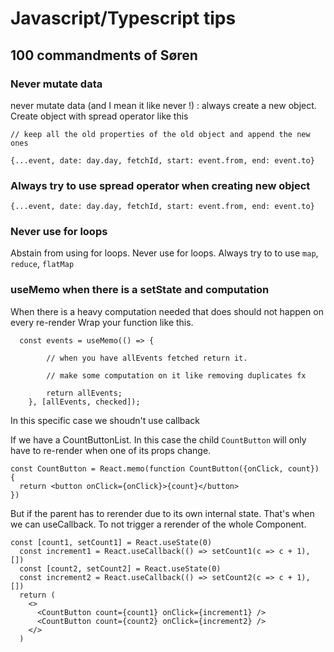 

# Javascript/Typescript tips


## 100 commandments of Søren 

### **Never mutate data**
 never mutate data (and I mean it like never !) : always create a new object. Create object with spread operator like this 
 ```
 // keep all the old properties of the old object and append the new ones

 {...event, date: day.day, fetchId, start: event.from, end: event.to}
 ```

 ### **Always try to use spread operator when creating new object**

 ```
 {...event, date: day.day, fetchId, start: event.from, end: event.to}
 ```


 ### **Never use for loops**
Abstain from using for loops.
Never use for loops. Always try to to use `map`, `reduce`, `flatMap` 


### **useMemo when there is a setState and computation**

When there is a heavy computation needed that does should not happen on every re-render 
Wrap your function like this.
```
  const events = useMemo(() => {

        // when you have allEvents fetched return it.

        // make some computation on it like removing duplicates fx
        
        return allEvents;
    }, [allEvents, checked]);
```
In this specific case we shoudn't use callback

If we have a CountButtonList. In this case the child `CountButton` will only have to re-render when one of its props change.

```
const CountButton = React.memo(function CountButton({onClick, count}) {
  return <button onClick={onClick}>{count}</button>
})
```
But if the parent has to rerender due to its own internal state.
That's when we can useCallback. To not trigger a rerender of the whole Component. 

```
const [count1, setCount1] = React.useState(0)
  const increment1 = React.useCallback(() => setCount1(c => c + 1), [])
  const [count2, setCount2] = React.useState(0)
  const increment2 = React.useCallback(() => setCount2(c => c + 1), [])
  return (
    <>
      <CountButton count={count1} onClick={increment1} />
      <CountButton count={count2} onClick={increment2} />
    </>
  )
```



